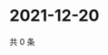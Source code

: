 # 2021-12-20

共 0 条

<!-- BEGIN WEIBO -->
<!-- 最后更新时间 Mon Dec 20 2021 10:34:56 GMT+0800 (China Standard Time) -->

<!-- END WEIBO -->
